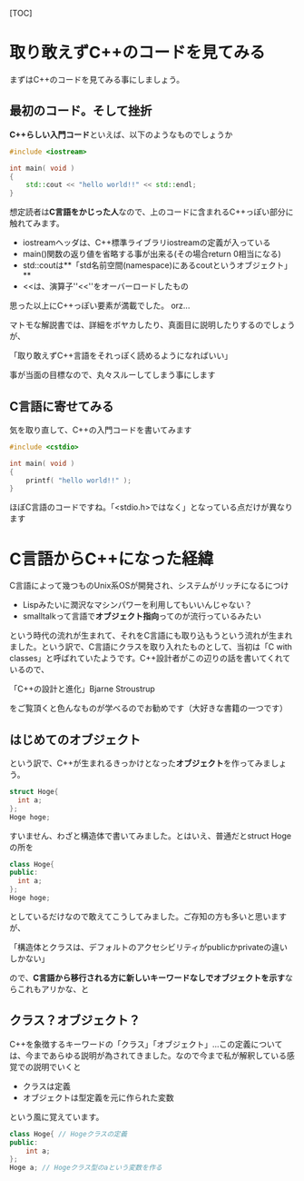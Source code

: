 [TOC]

# 取り敢えずC++のコードを見てみる

まずはC++のコードを見てみる事にしましょう。

## 最初のコード。そして挫折

**C++らしい入門コード**といえば、以下のようなものでしょうか

```cpp
#include <iostream>

int main( void )
{
    std::cout << "hello world!!" << std::endl;    
}
```

想定読者は**C言語をかじった人**なので、上のコードに含まれるC++っぽい部分に触れてみます。

- iostreamヘッダは、C++標準ライブラリiostreamの定義が入っている
- main()関数の返り値を省略する事が出来る(その場合return 0相当になる)
- std::coutは**「std名前空間(namespace)にあるcoutというオブジェクト」**
- <<は、演算子''<<''をオーバーロードしたもの

思った以上にC++っぽい要素が満載でした。 orz...

マトモな解説書では、詳細をボヤカしたり、真面目に説明したりするのでしょうが、

「取り敢えずC++言語をそれっぽく読めるようになればいい」

事が当面の目標なので、丸々スルーしてしまう事にします

## C言語に寄せてみる

気を取り直して、C++の入門コードを書いてみます

```cpp
#include <cstdio>

int main( void )
{
    printf( "hello world!!" );    
}
```

ほぼC言語のコードですね。「<stdio.h>ではなく<cstdio>」となっている点だけが異なります

# C言語からC++になった経緯

C言語によって幾つものUnix系OSが開発され、システムがリッチになるにつけ

- Lispみたいに潤沢なマシンパワーを利用してもいいんじゃない？
- smalltalkって言語で**オブジェクト指向**ってのが流行っているみたい

という時代の流れが生まれて、それをC言語にも取り込もうという流れが生まれました。という訳で、C言語にクラスを取り入れたものとして、当初は「C with classes」と呼ばれていたようです。C++設計者がこの辺りの話を書いてくれているので、

「C++の設計と進化」Bjarne Stroustrup

をご覧頂くと色んなものが学べるのでお勧めです（大好きな書籍の一つです）

## はじめてのオブジェクト

という訳で、C++が生まれるきっかけとなった**オブジェクト**を作ってみましょう。

```cpp
struct Hoge{
  int a;  
};
Hoge hoge;
```

すいません、わざと構造体で書いてみました。とはいえ、普通だとstruct Hogeの所を

```cpp
class Hoge{
public:
  int a;  
};
Hoge hoge;
```

としているだけなので敢えてこうしてみました。ご存知の方も多いと思いますが、

「構造体とクラスは、デフォルトのアクセシビリティがpublicかprivateの違いしかない」

ので、**C言語から移行される方に新しいキーワードなしでオブジェクトを示す**ならこれもアリかな、と

## クラス？オブジェクト？

C++を象徴するキーワードの「クラス」「オブジェクト」…この定義については、今まであらゆる説明が為されてきました。なので今まで私が解釈している感覚での説明でいくと

- クラスは定義
- オブジェクトは型定義を元に作られた変数

という風に覚えています。

```cpp
class Hoge{ // Hogeクラスの定義
public:
    int a;
};
Hoge a; // Hogeクラス型のaという変数を作る
```

## 